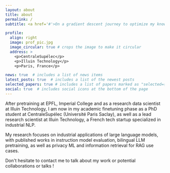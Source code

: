 ```yaml
---
layout: about
title: about
permalink: /
subtitle: <a href='#'>On a gradient descent journey to optimize my knowledge about NLP.</a>

profile:
  align: right
  image: prof_pic.jpg
  image_circular: true # crops the image to make it circular
  address: >
    <p>CentraleSupélec</p>
    <p>Illuin Technology</p>
    <p>Paris, France</p>

news: true  # includes a list of news items
latest_posts: true  # includes a list of the newest posts
selected_papers: true # includes a list of papers marked as "selected={true}"
social: true  # includes social icons at the bottom of the page
---
```


After pretraining at EPFL, Imperial College and as a research data scientist at Illuin Technology, I am now in my academic finetuning phase as a PhD student at CentraleSupélec (Université Paris Saclay), as well as a lead research scientist at Illuin Technology, a French tech startup specialized in industrial NLP.


My research focuses on industrial applications of large language models, with published works in instruction model evaluation, bilingual LLM pretraining, as well as privacy ML and information retrieval for RAG use cases.


Don't hesitate to contact me to talk about my work or potential collaborations or talks !

